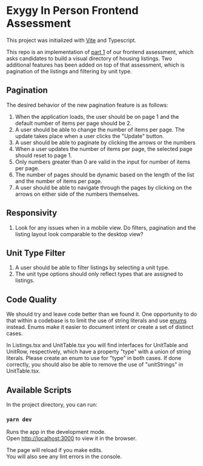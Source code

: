 # Exygy In Person Frontend Assessment

This project was initialized with [Vite](https://vitejs.dev/) and Typescript.

This repo is an implementation of [part 1](https://github.com/Exygy/frontend-assessment-part-1/blob/main/README.md) of our frontend assessment, which asks candidates to build a visual directory of housing listings. Two additional features has been added on top of that assessment, which is pagination of the listings and filtering by unit type.

## Pagination

The desired behavior of the new pagination feature is as follows:

1.  When the application loads, the user should be on page 1 and the default number of items per page should be 2.
2.  A user should be able to change the number of items per page. The update takes place when a user clicks the "Update" button.
3. A user should be able to paginate by clicking the arrows or the numbers
4. When a user updates the number of items per page, the selected page should reset to page 1.
5. Only numbers greater than 0 are valid in the input for number of items per page.
6. The number of pages should be dynamic based on the length of the list and the number of items per page.
7. A user should be able to navigate through the pages by clicking on the arrows on either side of the numbers themselves.

## Responsivity

1. Look for any issues when in a mobile view. Do filters, pagination and the listing layout look comparable to the desktop view?

## Unit Type Filter

1. A user should be able to filter listings by selecting a unit type.
2. The unit type options should only reflect types that are assigned to listings.

## Code Quality

We should try and leave code better than we found it. One opportunity to do that within a codebase is to limit the use of string literals and use [enums](https://www.typescriptlang.org/docs/handbook/enums.html) instead. Enums make it easier to document intent or create a set of distinct cases.

In Listings.tsx and UnitTable.tsx you will find interfaces for UnitTable and UnitRow, respectively, which have a property "type" with a union of string literals. Please create an enum to use for "type" in both cases. If done correctly, you should also be able to remove the use of "unitStrings" in UnitTable.tsx.

## Available Scripts

In the project directory, you can run:

### `yarn dev`

Runs the app in the development mode.\
Open [http://localhost:3000](http://localhost:3000) to view it in the browser.

The page will reload if you make edits.\
You will also see any lint errors in the console.
